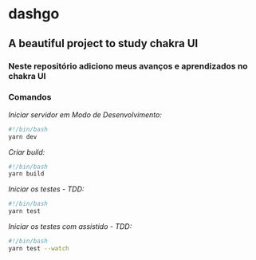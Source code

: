 # dashgo
## A beautiful project to study chakra UI

### Neste repositório adiciono meus avanços e aprendizados no chakra UI

### Comandos

*Iniciar servidor em Modo de Desenvolvimento:*

```bash
#!/bin/bash
yarn dev
```

*Criar build:*

```bash
#!/bin/bash
yarn build
```

*Iniciar os testes - TDD:*

```bash
#!/bin/bash
yarn test
```

*Iniciar os testes com assistido - TDD:*

```bash
#!/bin/bash
yarn test --watch
```

